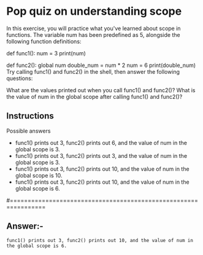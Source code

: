 # Pop quiz on understanding scope

In this exercise, you will practice what you've learned about scope in functions. The variable num has been predefined as 5, alongside the following function definitions:

def func1():
    num = 3
    print(num)

def func2():
    global num
    double_num = num * 2
    num = 6
    print(double_num)
Try calling func1() and func2() in the shell, then answer the following questions:

What are the values printed out when you call func1() and func2()?
What is the value of num in the global scope after calling func1() and func2()?

## Instructions

Possible answers


* func1() prints out 3, func2() prints out 6, and the value of num in the global scope is 3.
* func1() prints out 3, func2() prints out 3, and the value of num in the global scope is 3.
* func1() prints out 3, func2() prints out 10, and the value of num in the global scope is 10.
* func1() prints out 3, func2() prints out 10, and the value of num in the global scope is 6.

#================================================================

## Answer:-

`func1() prints out 3, func2() prints out 10, and the value of num in the global scope is 6.`